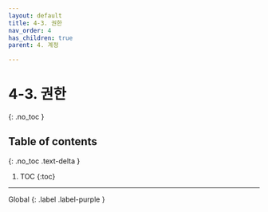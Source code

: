 ```yaml
---
layout: default
title: 4-3. 권한
nav_order: 4
has_children: true
parent: 4. 계정

---
```


# 4-3. 권한
{: .no_toc }

## Table of contents
{: .no_toc .text-delta }

1. TOC
{:toc}

---
<div class="code-example" markdown="1">
Global
{: .label .label-purple }
</div>